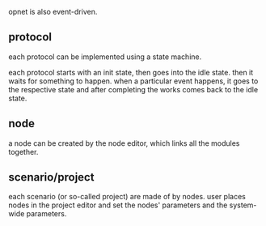 opnet is also event-driven.

protocol
------------------
each protocol can be implemented using a state machine.

each protocol starts with an init state, then goes into the idle state. 
then it waits for something to happen.
when a particular event happens, it goes to the respective state and after completing the works comes back to the idle state.


node
---------------------
a node can be created by the node editor, which links all the modules together.


scenario/project
------------------------
each scenario (or so-called project) are made of by nodes. user places nodes in the project editor and set the nodes' parameters and the system-wide parameters.
